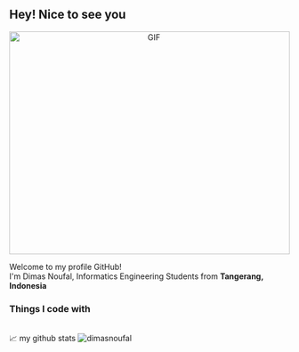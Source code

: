 ## Hey! Nice to see you

<p align="center">
<img alt="GIF" src="https://github.com/abhisheknaiidu/abhisheknaiidu/blob/master/code.gif?raw=true" width="100%" height="400" />

<p>Welcome to my profile GitHub! </br> I'm Dimas Noufal, Informatics Engineering Students from <b>Tangerang, Indonesia</b></p>
<h3>Things I code with</h3>

<br>
📈 my github stats
<img src="https://github-readme-stats.vercel.app/api?username=dimasnoufal&show_icons=true&theme=gotham" alt="dimasnoufal" />
